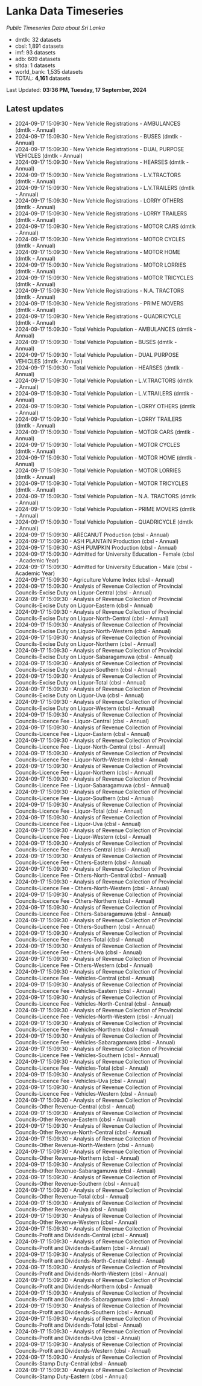 # Lanka Data Timeseries
*Public Timeseries Data about Sri Lanka*

* dmtlk: 32 datasets
* cbsl: 1,891 datasets
* imf: 93 datasets
* adb: 609 datasets
* sltda: 1 datasets
* world_bank: 1,535 datasets
* TOTAL: **4,161** datasets

Last Updated: **03:36 PM, Tuesday, 17 September, 2024**

## Latest updates

* 2024-09-17 15:09:30 - New Vehicle Registrations - AMBULANCES (dmtlk - Annual)
* 2024-09-17 15:09:30 - New Vehicle Registrations - BUSES (dmtlk - Annual)
* 2024-09-17 15:09:30 - New Vehicle Registrations - DUAL PURPOSE VEHICLES (dmtlk - Annual)
* 2024-09-17 15:09:30 - New Vehicle Registrations - HEARSES (dmtlk - Annual)
* 2024-09-17 15:09:30 - New Vehicle Registrations - L.V.TRACTORS (dmtlk - Annual)
* 2024-09-17 15:09:30 - New Vehicle Registrations - L.V.TRAILERS (dmtlk - Annual)
* 2024-09-17 15:09:30 - New Vehicle Registrations - LORRY OTHERS (dmtlk - Annual)
* 2024-09-17 15:09:30 - New Vehicle Registrations - LORRY TRAILERS (dmtlk - Annual)
* 2024-09-17 15:09:30 - New Vehicle Registrations - MOTOR CARS (dmtlk - Annual)
* 2024-09-17 15:09:30 - New Vehicle Registrations - MOTOR CYCLES (dmtlk - Annual)
* 2024-09-17 15:09:30 - New Vehicle Registrations - MOTOR HOME (dmtlk - Annual)
* 2024-09-17 15:09:30 - New Vehicle Registrations - MOTOR LORRIES (dmtlk - Annual)
* 2024-09-17 15:09:30 - New Vehicle Registrations - MOTOR TRICYCLES (dmtlk - Annual)
* 2024-09-17 15:09:30 - New Vehicle Registrations - N.A. TRACTORS (dmtlk - Annual)
* 2024-09-17 15:09:30 - New Vehicle Registrations - PRIME MOVERS (dmtlk - Annual)
* 2024-09-17 15:09:30 - New Vehicle Registrations - QUADRICYCLE (dmtlk - Annual)
* 2024-09-17 15:09:30 - Total Vehicle Population - AMBULANCES (dmtlk - Annual)
* 2024-09-17 15:09:30 - Total Vehicle Population - BUSES (dmtlk - Annual)
* 2024-09-17 15:09:30 - Total Vehicle Population - DUAL PURPOSE VEHICLES (dmtlk - Annual)
* 2024-09-17 15:09:30 - Total Vehicle Population - HEARSES (dmtlk - Annual)
* 2024-09-17 15:09:30 - Total Vehicle Population - L.V.TRACTORS (dmtlk - Annual)
* 2024-09-17 15:09:30 - Total Vehicle Population - L.V.TRAILERS (dmtlk - Annual)
* 2024-09-17 15:09:30 - Total Vehicle Population - LORRY OTHERS (dmtlk - Annual)
* 2024-09-17 15:09:30 - Total Vehicle Population - LORRY TRAILERS (dmtlk - Annual)
* 2024-09-17 15:09:30 - Total Vehicle Population - MOTOR CARS (dmtlk - Annual)
* 2024-09-17 15:09:30 - Total Vehicle Population - MOTOR CYCLES (dmtlk - Annual)
* 2024-09-17 15:09:30 - Total Vehicle Population - MOTOR HOME (dmtlk - Annual)
* 2024-09-17 15:09:30 - Total Vehicle Population - MOTOR LORRIES (dmtlk - Annual)
* 2024-09-17 15:09:30 - Total Vehicle Population - MOTOR TRICYCLES (dmtlk - Annual)
* 2024-09-17 15:09:30 - Total Vehicle Population - N.A. TRACTORS (dmtlk - Annual)
* 2024-09-17 15:09:30 - Total Vehicle Population - PRIME MOVERS (dmtlk - Annual)
* 2024-09-17 15:09:30 - Total Vehicle Population - QUADRICYCLE (dmtlk - Annual)
* 2024-09-17 15:09:30 - ARECANUT Production (cbsl - Annual)
* 2024-09-17 15:09:30 - ASH PLANTAIN Production (cbsl - Annual)
* 2024-09-17 15:09:30 - ASH PUMPKIN Production (cbsl - Annual)
* 2024-09-17 15:09:30 - Admitted for University Education - Female (cbsl - Academic Year)
* 2024-09-17 15:09:30 - Admitted for University Education - Male (cbsl - Academic Year)
* 2024-09-17 15:09:30 - Agriculture Volume Index (cbsl - Annual)
* 2024-09-17 15:09:30 - Analysis of Revenue Collection of Provincial Councils-Excise Duty on Liquor-Central (cbsl - Annual)
* 2024-09-17 15:09:30 - Analysis of Revenue Collection of Provincial Councils-Excise Duty on Liquor-Eastern (cbsl - Annual)
* 2024-09-17 15:09:30 - Analysis of Revenue Collection of Provincial Councils-Excise Duty on Liquor-North-Central (cbsl - Annual)
* 2024-09-17 15:09:30 - Analysis of Revenue Collection of Provincial Councils-Excise Duty on Liquor-North-Western (cbsl - Annual)
* 2024-09-17 15:09:30 - Analysis of Revenue Collection of Provincial Councils-Excise Duty on Liquor-Northern (cbsl - Annual)
* 2024-09-17 15:09:30 - Analysis of Revenue Collection of Provincial Councils-Excise Duty on Liquor-Sabaragamuwa (cbsl - Annual)
* 2024-09-17 15:09:30 - Analysis of Revenue Collection of Provincial Councils-Excise Duty on Liquor-Southern (cbsl - Annual)
* 2024-09-17 15:09:30 - Analysis of Revenue Collection of Provincial Councils-Excise Duty on Liquor-Total (cbsl - Annual)
* 2024-09-17 15:09:30 - Analysis of Revenue Collection of Provincial Councils-Excise Duty on Liquor-Uva (cbsl - Annual)
* 2024-09-17 15:09:30 - Analysis of Revenue Collection of Provincial Councils-Excise Duty on Liquor-Western (cbsl - Annual)
* 2024-09-17 15:09:30 - Analysis of Revenue Collection of Provincial Councils-Licence Fee - Liquor-Central (cbsl - Annual)
* 2024-09-17 15:09:30 - Analysis of Revenue Collection of Provincial Councils-Licence Fee - Liquor-Eastern (cbsl - Annual)
* 2024-09-17 15:09:30 - Analysis of Revenue Collection of Provincial Councils-Licence Fee - Liquor-North-Central (cbsl - Annual)
* 2024-09-17 15:09:30 - Analysis of Revenue Collection of Provincial Councils-Licence Fee - Liquor-North-Western (cbsl - Annual)
* 2024-09-17 15:09:30 - Analysis of Revenue Collection of Provincial Councils-Licence Fee - Liquor-Northern (cbsl - Annual)
* 2024-09-17 15:09:30 - Analysis of Revenue Collection of Provincial Councils-Licence Fee - Liquor-Sabaragamuwa (cbsl - Annual)
* 2024-09-17 15:09:30 - Analysis of Revenue Collection of Provincial Councils-Licence Fee - Liquor-Southern (cbsl - Annual)
* 2024-09-17 15:09:30 - Analysis of Revenue Collection of Provincial Councils-Licence Fee - Liquor-Total (cbsl - Annual)
* 2024-09-17 15:09:30 - Analysis of Revenue Collection of Provincial Councils-Licence Fee - Liquor-Uva (cbsl - Annual)
* 2024-09-17 15:09:30 - Analysis of Revenue Collection of Provincial Councils-Licence Fee - Liquor-Western (cbsl - Annual)
* 2024-09-17 15:09:30 - Analysis of Revenue Collection of Provincial Councils-Licence Fee - Others-Central (cbsl - Annual)
* 2024-09-17 15:09:30 - Analysis of Revenue Collection of Provincial Councils-Licence Fee - Others-Eastern (cbsl - Annual)
* 2024-09-17 15:09:30 - Analysis of Revenue Collection of Provincial Councils-Licence Fee - Others-North-Central (cbsl - Annual)
* 2024-09-17 15:09:30 - Analysis of Revenue Collection of Provincial Councils-Licence Fee - Others-North-Western (cbsl - Annual)
* 2024-09-17 15:09:30 - Analysis of Revenue Collection of Provincial Councils-Licence Fee - Others-Northern (cbsl - Annual)
* 2024-09-17 15:09:30 - Analysis of Revenue Collection of Provincial Councils-Licence Fee - Others-Sabaragamuwa (cbsl - Annual)
* 2024-09-17 15:09:30 - Analysis of Revenue Collection of Provincial Councils-Licence Fee - Others-Southern (cbsl - Annual)
* 2024-09-17 15:09:30 - Analysis of Revenue Collection of Provincial Councils-Licence Fee - Others-Total (cbsl - Annual)
* 2024-09-17 15:09:30 - Analysis of Revenue Collection of Provincial Councils-Licence Fee - Others-Uva (cbsl - Annual)
* 2024-09-17 15:09:30 - Analysis of Revenue Collection of Provincial Councils-Licence Fee - Others-Western (cbsl - Annual)
* 2024-09-17 15:09:30 - Analysis of Revenue Collection of Provincial Councils-Licence Fee - Vehicles-Central (cbsl - Annual)
* 2024-09-17 15:09:30 - Analysis of Revenue Collection of Provincial Councils-Licence Fee - Vehicles-Eastern (cbsl - Annual)
* 2024-09-17 15:09:30 - Analysis of Revenue Collection of Provincial Councils-Licence Fee - Vehicles-North-Central (cbsl - Annual)
* 2024-09-17 15:09:30 - Analysis of Revenue Collection of Provincial Councils-Licence Fee - Vehicles-North-Western (cbsl - Annual)
* 2024-09-17 15:09:30 - Analysis of Revenue Collection of Provincial Councils-Licence Fee - Vehicles-Northern (cbsl - Annual)
* 2024-09-17 15:09:30 - Analysis of Revenue Collection of Provincial Councils-Licence Fee - Vehicles-Sabaragamuwa (cbsl - Annual)
* 2024-09-17 15:09:30 - Analysis of Revenue Collection of Provincial Councils-Licence Fee - Vehicles-Southern (cbsl - Annual)
* 2024-09-17 15:09:30 - Analysis of Revenue Collection of Provincial Councils-Licence Fee - Vehicles-Total (cbsl - Annual)
* 2024-09-17 15:09:30 - Analysis of Revenue Collection of Provincial Councils-Licence Fee - Vehicles-Uva (cbsl - Annual)
* 2024-09-17 15:09:30 - Analysis of Revenue Collection of Provincial Councils-Licence Fee - Vehicles-Western (cbsl - Annual)
* 2024-09-17 15:09:30 - Analysis of Revenue Collection of Provincial Councils-Other Revenue-Central (cbsl - Annual)
* 2024-09-17 15:09:30 - Analysis of Revenue Collection of Provincial Councils-Other Revenue-Eastern (cbsl - Annual)
* 2024-09-17 15:09:30 - Analysis of Revenue Collection of Provincial Councils-Other Revenue-North-Central (cbsl - Annual)
* 2024-09-17 15:09:30 - Analysis of Revenue Collection of Provincial Councils-Other Revenue-North-Western (cbsl - Annual)
* 2024-09-17 15:09:30 - Analysis of Revenue Collection of Provincial Councils-Other Revenue-Northern (cbsl - Annual)
* 2024-09-17 15:09:30 - Analysis of Revenue Collection of Provincial Councils-Other Revenue-Sabaragamuwa (cbsl - Annual)
* 2024-09-17 15:09:30 - Analysis of Revenue Collection of Provincial Councils-Other Revenue-Southern (cbsl - Annual)
* 2024-09-17 15:09:30 - Analysis of Revenue Collection of Provincial Councils-Other Revenue-Total (cbsl - Annual)
* 2024-09-17 15:09:30 - Analysis of Revenue Collection of Provincial Councils-Other Revenue-Uva (cbsl - Annual)
* 2024-09-17 15:09:30 - Analysis of Revenue Collection of Provincial Councils-Other Revenue-Western (cbsl - Annual)
* 2024-09-17 15:09:30 - Analysis of Revenue Collection of Provincial Councils-Profit and Dividends-Central (cbsl - Annual)
* 2024-09-17 15:09:30 - Analysis of Revenue Collection of Provincial Councils-Profit and Dividends-Eastern (cbsl - Annual)
* 2024-09-17 15:09:30 - Analysis of Revenue Collection of Provincial Councils-Profit and Dividends-North-Central (cbsl - Annual)
* 2024-09-17 15:09:30 - Analysis of Revenue Collection of Provincial Councils-Profit and Dividends-North-Western (cbsl - Annual)
* 2024-09-17 15:09:30 - Analysis of Revenue Collection of Provincial Councils-Profit and Dividends-Northern (cbsl - Annual)
* 2024-09-17 15:09:30 - Analysis of Revenue Collection of Provincial Councils-Profit and Dividends-Sabaragamuwa (cbsl - Annual)
* 2024-09-17 15:09:30 - Analysis of Revenue Collection of Provincial Councils-Profit and Dividends-Southern (cbsl - Annual)
* 2024-09-17 15:09:30 - Analysis of Revenue Collection of Provincial Councils-Profit and Dividends-Total (cbsl - Annual)
* 2024-09-17 15:09:30 - Analysis of Revenue Collection of Provincial Councils-Profit and Dividends-Uva (cbsl - Annual)
* 2024-09-17 15:09:30 - Analysis of Revenue Collection of Provincial Councils-Profit and Dividends-Western (cbsl - Annual)
* 2024-09-17 15:09:30 - Analysis of Revenue Collection of Provincial Councils-Stamp Duty-Central (cbsl - Annual)
* 2024-09-17 15:09:30 - Analysis of Revenue Collection of Provincial Councils-Stamp Duty-Eastern (cbsl - Annual)